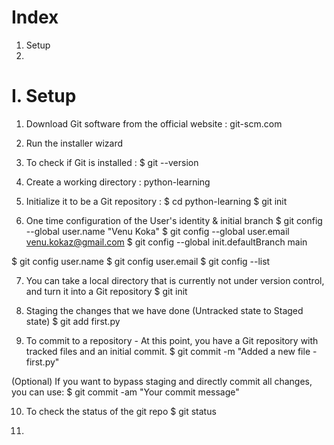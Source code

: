 # Index
1. Setup
2. 

# I. Setup
1. Download Git software from the official website : git-scm.com
2. Run the installer wizard
3. To check if Git is installed :
$ git --version

4. Create a working directory : python-learning

5. Initialize it to be a Git repository :
$ cd python-learning 
$ git init

6. One time configuration of the User's identity & initial branch 
$ git config --global user.name "Venu Koka"
$ git config --global user.email venu.kokaz@gmail.com
$ git config --global init.defaultBranch main

$ git config user.name
$ git config user.email
$ git config --list

7. You can take a local directory that is currently not under version control, and turn it into a Git repository
$ git init

8. Staging the changes that we have done (Untracked state to Staged state)
$ git add first.py

9. To commit to a repository -  At this point, you have a Git repository with tracked files and an initial commit.
$ git commit -m "Added a new file - first.py"

(Optional) If you want to bypass staging and directly commit all changes, you can use:
$ git commit -am "Your commit message"

10. To check the status of the git repo
$ git status

11. 


